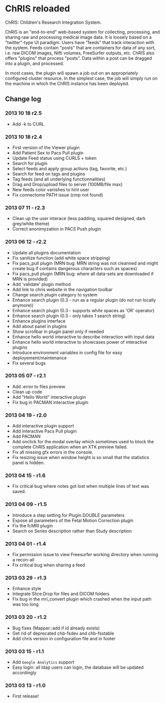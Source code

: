 ChRIS reloaded
==============

ChRIS: Children's Research Integration System.

ChRIS is an "end-to-end" web-based system for collecting, processing, and sharing raw and processing medical image data. It is loosely based on a "twitter"-type UI paradigm. Users have "feeds" that track interaction with the system. Feeds contain "posts" that are containers for data of any sort, i.e. raw DICOM images, Nifti volumes, FreeSurfer outputs, etc. ChRIS also offers "plugins" that process "posts". Data within a post can be dragged into a plugin, and processed.

In most cases, the plugin will spawn a job out on an appropriately configured cluster resource. In the simplest case, the job will simply run on the machine in which the ChRIS instance has been deployed.


## Change log ##

### 2013 10 18 **r2.5** ###
* Add -k to CURL

### 2013 10 18 **r2.4** ###
* First version of the Viewer plugin
* Add Patient Sex to Pacs Pull plugin
* Update Feed status using CURLS + token
* Search for plugin
* Select feeds and apply group actions (tag, favorite, etc.)
* Search for feed on tags and plugins
* Tag feeds (and all underlying functionnalities)
* Drag and Drop/upload files to server (100MB/file max)
* New feeds color vanishes to hint user
* Fix connectome PATH issue (cmp not found)

### 2013 07 11 - **r2.3** ###
* Clean up the user interace (less padding, squared designed, dark grey/white theme) 
* Correct anonimyzation in PACS Push plugin

### 2013 06 12 - **r2.2** ###
* Update all plugins documentation
* Fix sanitize function (add white space stripping)
* Fix pacs_pull plugin (MRN bug: MRN string was not cleanned and might create bug if contains dangerous characters such as spaces)
* Fix pacs_pull plugin (MRN bug: where all data-sets are downloaded if MRN is provided)
* Add 'validate' plugin method
* Add link to chris website in the navigation toolbar
* Change search plugin category to system
* Enhance search plugin (0.3 - run as a regular plugin (do not run locally anymore))
* Enhance search plugin (0.3 - supports white spaces as 'OR' operator)
* Enhance search plugin (0.3 - only takes 1 search string)
* Enhance plugins interface
* Add about panel in plugins
* Show scrollbar in plugin panel only if needed
* Enhance hello world interactive to describe interaction with input data
* Enhance hello world interactive to showcases power of interactive plugins
* Introduce environment variables in config file for easy deployement/maintenance
* Fix several bugs

### 2013 05 07 - **r2.1** ###
* Add .error to files preview
* Clean up code
* Add "Hello World" interactive plugin
* Fix bug in PACMAN interactive plugin

### 2013 04 19 - **r2.0** ###
* Add interactive plugin support
* Add interactive Pacs Pull plugin
* Add PACMAN 
* Add onclick for the modal overlay which sometimes used to block the complete ChRIS application when an XTK preview failed.
* Fix all missing gfx errors in the console.
* Fix resizing issue when window height is so small that the statistics panel is hidden.

### 2013 04 15 - **r1.6** ###
* Fix critical bug where notes got lost when multiple lines of text was saved.

### 2013 04 09 - **r1.5** ###
* Introduce a step setting for Plugin.DOUBLE parameters
* Expose all parameters of the Fetal Motion Correction plugin
* Fix the fcMRI plugin
* Search on Series description rather than Study description

### 2013 04 01 - **r1.4** ###
* Fix permission issue to view Freesurfer working directory when running a recon-all
* Fix critical bug when sharing a feed 

### 2013 03 29 - **r1.3** ###
* Enhance style
* Integrate Slice:Drop for files and DICOM folders
* Fix bug in the mri_convert plugin which crashed when the input path was too long

### 2013 03 20 - **r1.2** ###
* Bug fixes (Mapper::add if id already exists)
* Get rid of deprecated chb-fsdev and chb-fsstable
* Add chris version in configuration file and in footer

### 2013 03 15 - **r1.1** ###

* Add `Google Analytics` support
* Easy login: all ldap users can login, the database will be updated accordingly

### 2013 03 13 - **r1.0** ###

* First release!
